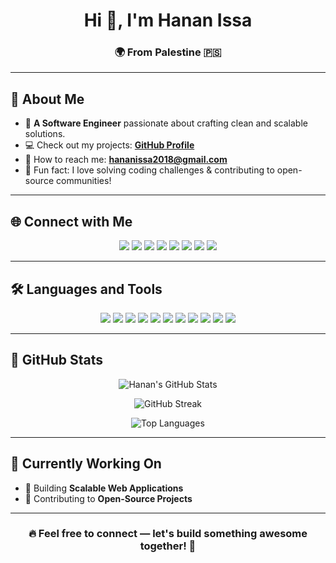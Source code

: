 <h1 align="center">Hi 👋, I'm Hanan Issa</h1>
<h3 align="center"> 🌍 From Palestine 🇵🇸</h3>

---

## 🌟 About Me
- 🚀 **A Software Engineer** passionate about crafting clean and scalable solutions.
- 💻 Check out my projects: [**GitHub Profile**](https://github.com/HananHIssa)
- 📢 How to reach me: **hananissa2018@gmail.com**
- 🌟 Fun fact: I love solving coding challenges & contributing to open-source communities!

---

## 🌐 Connect with Me
<p align="center">
  <a href="https://linkedin.com/in/hananhissa" target="_blank"><img src="https://img.shields.io/badge/-LinkedIn-0A66C2?style=for-the-badge&logo=linkedin&logoColor=white" /></a>
  <a href="https://stackoverflow.com/users/19175407" target="_blank"><img src="https://img.shields.io/badge/-StackOverflow-F58025?style=for-the-badge&logo=stackoverflow&logoColor=white" /></a>
  <a href="https://fb.com/hanan.issa.144" target="_blank"><img src="https://img.shields.io/badge/-Facebook-1877F2?style=for-the-badge&logo=facebook&logoColor=white" /></a>
  <a href="https://instagram.com/hananhissa" target="_blank"><img src="https://img.shields.io/badge/-Instagram-E4405F?style=for-the-badge&logo=instagram&logoColor=white" /></a>
  <a href="https://www.youtube.com/c/hananissa584" target="_blank"><img src="https://img.shields.io/badge/-YouTube-FF0000?style=for-the-badge&logo=youtube&logoColor=white" /></a>
  <a href="https://www.hackerrank.com/hananissa" target="_blank"><img src="https://img.shields.io/badge/-HackerRank-2EC866?style=for-the-badge&logo=hackerrank&logoColor=white" /></a>
  <a href="https://codeforces.com/profile/hananhissa" target="_blank"><img src="https://img.shields.io/badge/-Codeforces-1F8ACB?style=for-the-badge&logo=codeforces&logoColor=white" /></a>
  <a href="https://www.leetcode.com/hananissa" target="_blank"><img src="https://img.shields.io/badge/-LeetCode-FFA116?style=for-the-badge&logo=leetcode&logoColor=white" /></a>
</p>

---

## 🛠️ Languages and Tools
<p align="center">
  <img src="https://img.shields.io/badge/HTML5-E34F26?style=for-the-badge&logo=html5&logoColor=white" />
  <img src="https://img.shields.io/badge/CSS3-1572B6?style=for-the-badge&logo=css3&logoColor=white" />
  <img src="https://img.shields.io/badge/JavaScript-F7DF1E?style=for-the-badge&logo=javascript&logoColor=black" />
  <img src="https://img.shields.io/badge/React-61DAFB?style=for-the-badge&logo=react&logoColor=black" />
  <img src="https://img.shields.io/badge/ASP.NET-512BD4?style=for-the-badge&logo=dotnet&logoColor=white" />
  <img src="https://img.shields.io/badge/C++-00599C?style=for-the-badge&logo=c%2B%2B&logoColor=white" />
  <img src="https://img.shields.io/badge/Java-007396?style=for-the-badge&logo=java&logoColor=white" />
  <img src="https://img.shields.io/badge/SQL_Server-CC2927?style=for-the-badge&logo=microsoft-sql-server&logoColor=white" />
  <img src="https://img.shields.io/badge/MySQL-4479A1?style=for-the-badge&logo=mysql&logoColor=white" />
  <img src="https://img.shields.io/badge/Oracle-F80000?style=for-the-badge&logo=oracle&logoColor=white" />
  <img src="https://img.shields.io/badge/Bootstrap-7952B3?style=for-the-badge&logo=bootstrap&logoColor=white" />
</p>

---

## 🌟 GitHub Stats
<p align="center">
  <img src="https://github-readme-stats.vercel.app/api?username=HananHIssa&show_icons=true&theme=tokyonight" alt="Hanan's GitHub Stats"/>
</p>
<p align="center">
  <img src="https://github-readme-streak-stats.herokuapp.com/?user=HananHIssa&theme=tokyonight" alt="GitHub Streak"/>
</p>
<p align="center">
  <img src="https://github-readme-stats.vercel.app/api/top-langs/?username=HananHIssa&layout=compact&theme=tokyonight" alt="Top Languages"/>
</p>

---

## 🌟 Currently Working On
- 🚀 Building **Scalable Web Applications**
- 🤝 Contributing to **Open-Source Projects**

---

<h3 align="center">🔥 Feel free to connect — let's build something awesome together! 🚀</h3>

